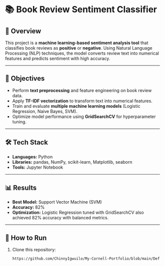 # 📚 Book Review Sentiment Classifier  

## 📌 Overview  
This project is a **machine learning-based sentiment analysis tool** that classifies book reviews as **positive** or **negative**. Using Natural Language Processing (NLP) techniques, the model converts review text into numerical features and predicts sentiment with high accuracy.  

---

## 🎯 Objectives  
- Perform **text preprocessing** and feature engineering on book review data.  
- Apply **TF-IDF vectorization** to transform text into numerical features.  
- Train and evaluate **multiple machine learning models** (Logistic Regression, Naive Bayes, SVM).  
- Optimize model performance using **GridSearchCV** for hyperparameter tuning.  

---

## 🛠 Tech Stack  
- **Languages:** Python  
- **Libraries:** pandas, NumPy, scikit-learn, Matplotlib, seaborn  
- **Tools:** Jupyter Notebook  

---

## 📊 Results  
- **Best Model:** Support Vector Machine (SVM)  
- **Accuracy:** 82%  
- **Optimization:** Logistic Regression tuned with GridSearchCV also achieved 82% accuracy with balanced metrics.

---

## 🚀 How to Run  
1. Clone this repository:  
   ```bash
   https://github.com/ChinnyIgwuilo/My-Cornell-Portfolio/blob/main/DefineAndSolveMLProblem.ipynb
